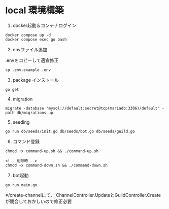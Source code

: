 # local 環境構築

1. docker起動＆コンテナログイン
```
docker compose up -d
docker compose exec go bash
```

2. envファイル追加

.envをコピーして適宜修正
```
cp .env.example .env
```

3. package インストール

```
go get

```

4. migration
```
migrate -database "mysql://default:secret@tcp(mariadb:3306)/default" -path db/migrations up

```
5. seeding
```
go run db/seeds/init.go db/seeds/bot.go db/seeds/guild.go
```

6. コマンド登録
```
chmod +x command-up.sh && ./command-up.sh

<!-- 削除時 -->
chmod +x command-down.sh && ./command-down.sh
```

7. bot起動
```
go run main.go
```



※/create-channelにて、
ChannelController.UpdateとGuildController.Createが競合しておかしいので修正必要